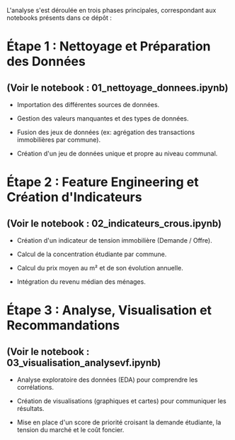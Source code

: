 L'analyse s'est déroulée en trois phases principales, correspondant aux notebooks présents dans ce dépôt :

# Étape 1 : Nettoyage et Préparation des Données
## (Voir le notebook : 01_nettoyage_donnees.ipynb)

* Importation des différentes sources de données.

* Gestion des valeurs manquantes et des types de données.

* Fusion des jeux de données (ex: agrégation des transactions immobilières par commune).

* Création d'un jeu de données unique et propre au niveau communal.

# Étape 2 : Feature Engineering et Création d'Indicateurs
## (Voir le notebook : 02_indicateurs_crous.ipynb)

* Création d'un indicateur de tension immobilière (Demande / Offre).

* Calcul de la concentration étudiante par commune.

* Calcul du prix moyen au m² et de son évolution annuelle.

* Intégration du revenu médian des ménages.

# Étape 3 : Analyse, Visualisation et Recommandations
## (Voir le notebook : 03_visualisation_analysevf.ipynb)

* Analyse exploratoire des données (EDA) pour comprendre les corrélations.

* Création de visualisations (graphiques et cartes) pour communiquer les résultats.

* Mise en place d'un score de priorité croisant la demande étudiante, la tension du marché et le coût foncier.
